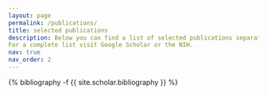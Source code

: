```yaml
---
layout: page
permalink: /publications/
title: selected publications
description: Below you can find a list of selected publications separated by categories in reversed chronological order. <br/ >
For a complete list visit Google Scholar or the NIH.
nav: true
nav_order: 2
---
```

<!-- _pages/publications.md -->
<div class="publications">

{% bibliography -f {{ site.scholar.bibliography }} %}

</div>
